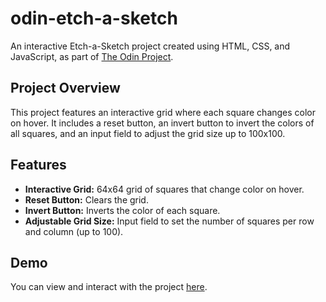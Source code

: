 # odin-etch-a-sketch

An interactive Etch-a-Sketch project created using HTML, CSS, and JavaScript, as part of [The Odin Project](https://www.theodinproject.com/about).

## Project Overview

This project features an interactive grid where each square changes color on hover. It includes a reset button, an invert button to invert the colors of all squares, and an input field to adjust the grid size up to 100x100.

## Features

- **Interactive Grid:** 64x64 grid of squares that change color on hover.
- **Reset Button:** Clears the grid.
- **Invert Button:** Inverts the color of each square.
- **Adjustable Grid Size:** Input field to set the number of squares per row and column (up to 100).

## Demo

You can view and interact with the project [here](https://everesh.github.io/odin-etch-a-sketch/).
